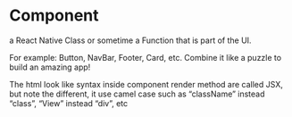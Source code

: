 # Component

a React Native Class or sometime a Function that is part of the UI.

For example: Button, NavBar, Footer, Card, etc. Combine it like a puzzle to build an amazing app!

The html look like syntax inside component render method are called JSX, but note the different, it use camel case such as “className” instead “class”, “View” instead “div”, etc
